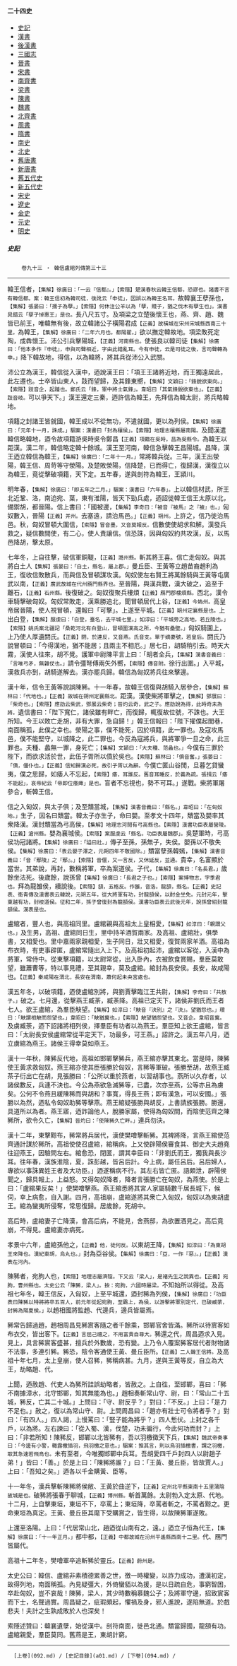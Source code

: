  



#### 二十四史

*   [史記](../a01/a01.md)
*   [漢書](../a02/a02.md)
*   [後漢書](../a03/a03.md)
*   [三國志](../a04/a04.md)
*   [晉書](../a05/a05.md)
*   [宋書](../a06/a06.md)
*   [南齊書](../a07/a07.md)
*   [梁書](../a08/a08.md)
*   [陳書](../a09/a09.md)
*   [魏書](../a10/a10.md)
*   [北齊書](../a11/a11.md)
*   [周書](../a12/a12.md)
*   [隋書](../a13/a13.md)
*   [南史](../a14/a14.md)
*   [北史](../a15/a15.md)
*   [舊唐書](../a16/a16.md)
*   [新唐書](../a17/a17.md)
*   [舊五代史](../a18/a18.md)
*   [新五代史](../a19/a19.md)
*   [宋史](../a20/a20.md)
*   [遼史](../a21/a21.md)
*   [金史](../a22/a22.md)
*   [元史](../a23/a23.md)
*   [明史](../a24/a24.md)


##### 史記
　　 `卷九十三 ‧ 韓信盧綰列傳第三十三`

* * *

韓王信者，`【集解】徐廣曰：「一云『信都』。」【索隱】楚漢春秋云韓王信都，恐謬也。諸書不言有韓信都。案：韓王信初為韓司徒，後訛云「申徒」，因誤以為韓王名耳。`故韓襄王孽孫也，`【集解】張晏曰：「孺子為孽。」【索隱】何休注公羊以為「孽，賤子，猶之伐木有孽生也」。漢書晁錯云「孽子悼惠王」是也。`長八尺五寸。及項梁之立楚後懷王也，燕、齊、趙、魏皆已前王，唯韓無有後，故立韓諸公子橫陽君成`【正義】故橫城在宋州宋城縣西南三十里。`為韓王，`【集解】徐廣曰：「二年六月也。都陽翟。」`欲以撫定韓故地。項梁敗死定陶，成犇懷王。沛公引兵擊陽城，`【正義】河南縣也。`使張良以韓司徒`【集解】徐廣曰：「他本多作『申徒』，申與司聲相近，字由此錯亂耳。今有申徒，云是司徒之後，言司聲轉為申。」`降下韓故地，得信，以為韓將，將其兵從沛公入武關。

沛公立為漢王，韓信從入漢中，迺說漢王曰：「項王王諸將近地，而王獨遠居此，此左遷也。士卒皆山東人，跂而望歸，及其鋒東嚮，`【集解】文穎曰：「鋒銳欲東向。」【索隱】跂音企，起踵也。鄭氏云「鋒，軍中將士氣鋒」。韋昭曰「其氣鋒銳欲東也」。【正義】跂音岐。`可以爭天下。」漢王還定三秦，迺許信為韓王，先拜信為韓太尉，將兵略韓地。

項籍之封諸王皆就國，韓王成以不從無功，不遣就國，更以為列侯。`【集解】徐廣曰：「元年十一月，誅成。」駰案：漢書曰「封為穰侯」。【索隱】地理志穰縣屬南陽。`及聞漢遣韓信略韓地，迺令故項籍游吳時吳令鄭昌`【正義】項籍在吳時，昌為吳縣令。`為韓王以距漢。漢二年，韓信略定韓十餘城。漢王至河南，韓信急擊韓王昌陽城。昌降，漢王迺立韓信為韓王，`【集解】徐廣曰：「二年十一月。」`常將韓兵從。三年，漢王出滎陽，韓王信、周苛等守滎陽。及楚敗滎陽，信降楚，已而得亡，復歸漢，漢復立以為韓王，竟從擊破項籍，天下定。五年春，遂與剖符為韓王，王潁川。

明年春，`【集解】徐廣曰：「即五年之二月。」駰案：漢書曰「六年春」。`上以韓信材武，所王北近鞏、洛，南迫宛、葉，東有淮陽，皆天下勁兵處，迺詔徙韓王信王太原以北，備禦胡，都晉陽。信上書曰：「國被邊，`【集解】李奇曰：「被音『被馬』之『被』也。」`匈奴數入，晉陽`【正義】并州。`去塞遠，請治馬邑。」`【正義】朔州。`上許之，信乃徙治馬邑。秋，匈奴冒頓大圍信，`【索隱】冒音墨，又音莫報反。`信數使使胡求和解。漢發兵救之，疑信數間使，有二心，使人責讓信。信恐誅，因與匈奴約共攻漢，反，以馬邑降胡，擊太原。

七年冬，上自往擊，破信軍銅鞮，`【正義】潞州縣。`斬其將王喜。信亡走匈奴。與其將白土人`【集解】張晏曰：「白土，縣名，屬上郡。」`曼丘臣、王黃等立趙苗裔趙利為王，復收信敗散兵，而與信及冒頓謀攻漢。匈奴使左右賢王將萬餘騎與王黃等屯廣武以南，`【正義】廣武故城在代州鴈門縣界也。`至晉陽，與漢兵戰，漢大破之，追至于離石，`【正義】石州縣。`後復破之。匈奴復聚兵樓煩`【正義】鴈門郡樓煩縣。`西北，漢令車騎擊破匈奴。匈奴常敗走，漢乘勝追北，聞冒頓居代上谷，`【正義】今媯州。`高皇帝居晉陽，使人視冒頓，還報曰「可擊」。上遂至平城。`【正義】朔州定襄縣是也。`上出白登，`【集解】服虔曰：「白登，臺名，去平城七里。」如淳曰：「平城旁之高地，若丘陵也。」【索隱】姚氏案北疆記「桑乾河北有白登山，冒頓圍漢高之所，今猶有壘壁。」`匈奴騎圍上，上乃使人厚遺閼氏。`【正義】閼，於連反，又音燕。氏音支。單于嫡妻號，若皇后。`閼氏乃說冒頓曰：「今得漢地，猶不能居；且兩主不相厄。」居七日，胡騎稍引去。時天大霧，漢使人往來，胡不覺。護軍中尉陳平言上曰：「胡者全兵，`【集解】漢書音義曰：「言唯弓矛，無雜仗也。」`請令彊弩傅兩矢外嚮，`【索隱】傳音附。`徐行出圍。」入平城，漢救兵亦到，胡騎遂解去。漢亦罷兵歸。韓信為匈奴將兵往來擊邊。

漢十年，信令王黃等說誤陳豨。十一年春，故韓王信復與胡騎入居參合，`【集解】蘇林曰：「代地也。」【正義】故城在朔州定襄縣北。`距漢。漢使柴將軍擊之，`【集解】鄧展曰：「柴奇也。」【索隱】應劭云柴武，鄧展云柴奇；晉灼云奇，武之子。應劭說為得，此時奇未為將。`遺信書曰：「陛下寬仁，諸侯雖有畔亡，而復歸，輒復故位號，不誅也。大王所知。今王以敗亡走胡，非有大罪，急自歸！」韓王信報曰：「陛下擢僕起閭巷，南面稱孤，此僕之幸也。滎陽之事，僕不能死，囚於項籍，此一罪也。及寇攻馬邑，僕不能堅守，以城降之，此二罪也。今反為寇將兵，與將軍爭一旦之命，此三罪也。夫種、蠡無一罪，身死亡；`【集解】文穎曰：「大夫種、范蠡也。」`今僕有三罪於陛下，而欲求活於世，此伍子胥所以僨於吳也。`【索隱】蘇林曰：「僨音奮。」張晏曰：「僨，僵仆也。」【正義】信知歸漢必死，故引子胥以為辭。`今僕亡匿山谷閒，旦暮乞貸蠻夷，僕之思歸，如痿人不忘起，`【索隱】痿，耳誰反。舊音耳睡反，於義為疏。張揖云「痿不能起」，哀帝紀云「帝即位痿痺」是也。`盲者不忘視也，勢不可耳。」遂戰。柴將軍屠參合，斬韓王信。

信之入匈奴，與太子俱；及至穨當城，`【集解】漢書音義曰：「縣名。」韋昭曰：「在匈奴地。」`生子，因名曰穨當。韓太子亦生子，命曰嬰。至孝文十四年，穨當及嬰率其衆降漢。漢封穨當為弓高侯，`【集解】地理志河閒有弓高縣也。【索隱】漢書功臣表屬營陵。【正義】滄州縣。`嬰為襄城侯。`【索隱】案服虔云「縣名。功臣表屬魏郡」。`吳楚軍時，弓高侯功冠諸將。`【集解】徐廣曰：「謚曰壯。」`傳子至孫，孫無子，失侯。嬰孫以不敬失侯。`【集解】徐廣曰：「表云嬰子澤之，元朔四年不敬國除。」`穨當孽孫韓嫣，`【集解】漢書音義曰：「音『鄢陵』之『鄢』。」【索隱】音偃，又一言反，又休延反，並通。`貴幸，名富顯於當世。其弟說，再封，數稱將軍，卒為案道侯。子代，`【集解】徐廣曰：「名長君。」`歲餘坐法死。後歲餘，說孫曾`【集解】徐廣曰：「長君之子也。」【索隱】案博物志，字季君也。`拜為龍雒侯，續說後。`【索隱】頟，五格反。作雒，音洛。龍頟，縣名。【正義】史記表、衞青傳及漢書表云韓說，元朔五年，從大將軍有功，封龍頟侯，以酎金坐免。元封元年，擊東越有功，封桉道侯。征和二年，孫子曾復封為龍頟侯。漢書功臣表云武後元年，說孫曾紹封龍頟侯。漢表是也。`

盧綰者，豐人也，與高祖同里。盧綰親與高祖太上皇相愛，`【集解】如淳曰：「親謂父也。」`及生男，高祖、盧綰同日生，里中持羊酒賀兩家。及高祖、盧綰壯，俱學書，又相愛也。里中嘉兩家親相愛，生子同日，壯又相愛，復賀兩家羊酒。高祖為布衣時，有吏事辟匿，盧綰常隨出入上下。及高祖初起沛，盧綰以客從，入漢中為將軍，常侍中。從東擊項籍，以太尉常從，出入卧內，衣被飲食賞賜，羣臣莫敢望，雖蕭曹等，特以事見禮，至其親幸，莫及盧綰。綰封為長安侯。長安，故咸陽也。`【正義】秦咸陽在渭北，長安在渭南，蕭何起未央宮處也。`

漢五年冬，以破項籍，迺使盧綰別將，與劉賈擊臨江王共尉，`【集解】李奇曰：「共敖子。」`破之。七月還，從擊燕王臧荼，臧荼降。高祖已定天下，諸侯非劉氏而王者七人。欲王盧綰，為羣臣觖望。`【集解】如淳曰：「觖音『決別』之『決』。望猶怨也。」瓚曰：「觖謂相觖而怨望也。」韋昭曰：「觖猶冀也。」【索隱】觖望猶怨望也。又音企。韋昭音冀。`及虜臧荼，迺下詔諸將相列侯，擇羣臣有功者以為燕王。羣臣知上欲王盧綰，皆言曰：「太尉長安侯盧綰常從平定天下，功最多，可王燕。」詔許之。漢五年八月，迺立虜綰為燕王。諸侯王得幸莫如燕王。

漢十一年秋，陳豨反代地，高祖如邯鄲擊豨兵，燕王綰亦擊其東北。當是時，陳豨使王黃求救匈奴。燕王綰亦使其臣張勝於匈奴，言豨等軍破。張勝至胡，故燕王臧茶子衍出亡在胡，見張勝曰：「公所以重於燕者，以習胡事也。燕所以久存者，以諸侯數反，兵連不決也。今公為燕欲急滅豨等，已盡，次亦至燕，公等亦且為虜矣。公何不令燕且緩陳豨而與胡和？事寬，得長王燕；即有漢急，可以安國。」張勝以為然，迺私令匈奴助豨等擊燕。燕王綰疑張勝與胡反，上書請族張勝。勝還，具道所以為者。燕王寤，迺詐論他人，脫勝家屬，使得為匈奴間，而陰使范齊之陳豨所，欲令久亡，`【集解】晉灼曰：「使陳豨久亡畔。」`連兵勿決。

漢十二年，東擊黥布，豨常將兵居代，漢使樊噲擊斬豨。其裨將降，言燕王綰使范齊通計謀於豨所。高祖使使召盧綰，綰稱病。上又使辟陽侯審食其、御史大夫趙堯往迎燕王，因驗問左右。綰愈恐，閉匿，謂其幸臣曰：「非劉氏而王，獨我與長沙耳。往年春，漢族淮陰，夏，誅彭越，皆呂后計。今上病，屬任呂后。呂后婦人，專欲以事誅異姓王者及大功臣。」迺遂稱病不行。其左右皆亡匿。語頗泄，辟陽侯聞之，歸具報上，上益怒。又得匈奴降者，降者言張勝亡在匈奴，為燕使。於是上曰：「盧綰果反矣！」使樊噲擊燕。燕王綰悉將其宮人家屬騎數千居長城下，候伺，幸上病愈，自入謝。四月，高祖崩，盧綰遂將其衆亡入匈奴，匈奴以為東胡盧王。綰為蠻夷所侵奪，常思復歸。居歲餘，死胡中。

高后時，盧綰妻子亡降漢，會高后病，不能見，舍燕邸，為欲置酒見之。高后竟崩，不得見。盧綰妻亦病死。

孝景中六年，盧綰孫他之，`【正義】他，徒何反。`以東胡王降，`【集解】如淳曰：「為東胡王來降也。漢紀東胡，烏丸也。」`封為亞谷侯。`【集解】徐廣曰：「亞，一作『惡』。」【正義】漢表在河內。`

陳豨者，宛朐人也，`【索隱】地理志屬濟陰。下又云「梁人」，是褚先生之說異也。【正義】宛朐，曹州縣也。太史公云「陳豨，梁人」。按：宛朐，六國時屬梁。`不知始所以得從。及高祖七年冬，韓王信反，入匈奴，上至平城還，迺封豨為列侯，`【集解】徐廣曰：「功臣表曰陳豨以特將將卒五百人，前元年從起宛朐，至霸上，為侯，以游擊將軍別定代，已破臧荼，封豨為陽夏侯。」`以趙相國將監趙、代邊兵，邊兵皆屬焉。

豨常告歸過趙，趙相周昌見豨賔客隨之者千餘乘，邯鄲官舍皆滿。豨所以待賔客如布衣交，皆出客下。`【正義】言屈己禮之，不用富貴自尊大。`豨還之代，周昌迺求入見。見上，具言豨賔客盛甚，擅兵於外數歲，恐有變。上乃令人覆案豨客居代者財物諸不法事，多連引豨。豨恐，陰令客通使王黃、曼丘臣所。`【正義】二人韓王信將。`及高祖十年七月，太上皇崩，使人召豨，豨稱病甚。九月，遂與王黃等反，自立為大王，劫略趙、代。

上聞，迺赦趙、代吏人為豨所詿誤劫略者，皆赦之。上自徃，至邯鄲，喜曰：「豨不南據漳水，北守邯鄲，知其無能為也。」趙相奏斬常山守、尉，曰：「常山二十五城，豨反，亡其二十城。」上問曰：「守、尉反乎？」對曰：「不反。」上曰：「是力不足也。」赦之，復以為常山守、尉。上問周昌曰：「趙亦有壯士可令將者乎？」對曰：「有四人。」四人謁，上慢罵曰：「豎子能為將乎？」四人慙伏。上封之各千戶，以為將。左右諫曰：「從入蜀、漢，伐楚，功未徧行，今此何功而封？」上曰：「非若所知！陳豨反，邯鄲以北皆豨有，吾以羽檄徵天下兵，`【集解】魏武帝奏事曰：「今邊有小警，輙露檄插羽，飛羽檄之意也。」駰案：推其言，則以鳥羽插檄書，謂之羽檄，取其急速若飛鳥也。`未有至者，今唯獨邯鄲中兵耳。吾胡愛四千戶封四人以尉趙子弟！」皆曰：「善。」於是上曰：「陳豨將誰？」曰：「王黃、曼丘臣，皆故賈人。」上曰：「吾知之矣。」迺各以千金購黃、臣等。

十一年冬，漢兵擊斬陳豨將侯敞、王黃於曲逆下，`【正義】定州北平縣東南十五里蒲陰故城是也。`破豨將張春于聊城，`【正義】博州縣。`斬首萬餘。太尉勃入定太原、代地。十二月，上自擊東垣，東垣不下，卒罵上；東垣降，卒罵者斬之，不罵者黥之。更命東垣為真定。王黃、曼丘臣其麾下受購賞之，皆生得，以故陳豨軍遂敗。

上還至洛陽。上曰：「代居常山北，趙迺從山南有之，遠。」迺立子恒為代王，`【集解】徐廣曰：「十一年正月。」`都中都，`【正義】中都故城在汾州平遙縣西南十二里。`代、鴈門皆屬代。

高祖十二年冬，樊噲軍卒追斬豨於靈丘。`【正義】蔚州是。`

太史公曰：韓信、盧綰非素積德累善之世，徼一時權變，以詐力成功，遭漢初定，故得列地，南面稱孤。內見疑彊大，外倚蠻貊以為援，是以日疏自危，事窮智困，卒赴匈奴，豈不哀哉！陳豨，梁人，其少時數稱慕魏公子；及將軍守邊，招致賔客而下士，名聲過實。周昌疑之，疵瑕頗起，懼禍及身，邪人進說，遂陷無道。於戲悲夫！夫計之生孰成敗於人也深矣！

索隱述贊曰：韓襄遺孽，始從漢中。剖符南面，徙邑北通。穨當歸國，龍頟有功。盧綰親愛，羣臣莫同。舊燕是王，東胡計窮。

* * *

      [上卷](092.md) / [史記目錄](a01.md) / [下卷](094.md) /

    